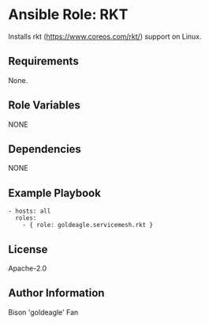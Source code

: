 # Ansible Role: RKT

Installs rkt (https://www.coreos.com/rkt/) support on Linux.

## Requirements

None.

## Role Variables

NONE

## Dependencies

NONE

## Example Playbook

    - hosts: all
      roles:
        - { role: goldeagle.servicemesh.rkt }

## License

Apache-2.0

## Author Information

Bison 'goldeagle' Fan
